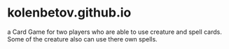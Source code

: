 # kolenbetov.github.io
a Card Game for two players who are able to use creature and spell cards. Some of the creature also can use there own spells.

